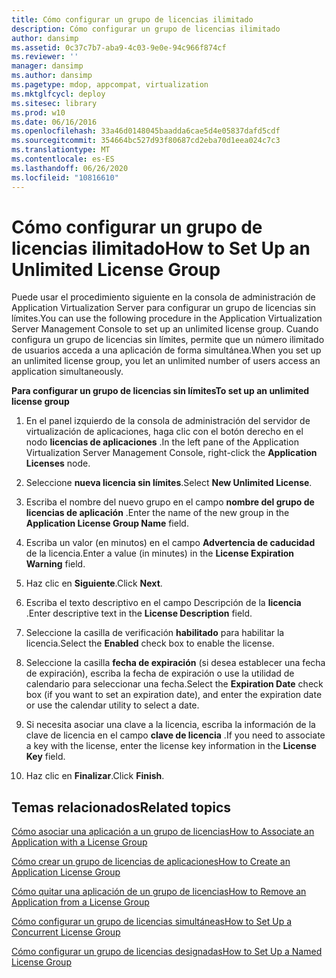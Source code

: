 ```yaml
---
title: Cómo configurar un grupo de licencias ilimitado
description: Cómo configurar un grupo de licencias ilimitado
author: dansimp
ms.assetid: 0c37c7b7-aba9-4c03-9e0e-94c966f874cf
ms.reviewer: ''
manager: dansimp
ms.author: dansimp
ms.pagetype: mdop, appcompat, virtualization
ms.mktglfcycl: deploy
ms.sitesec: library
ms.prod: w10
ms.date: 06/16/2016
ms.openlocfilehash: 33a46d0148045baadda6cae5d4e05837dafd5cdf
ms.sourcegitcommit: 354664bc527d93f80687cd2eba70d1eea024c7c3
ms.translationtype: MT
ms.contentlocale: es-ES
ms.lasthandoff: 06/26/2020
ms.locfileid: "10816610"
---
```

# <span data-ttu-id="ab7cc-103">Cómo configurar un grupo de licencias ilimitado</span><span class="sxs-lookup"><span data-stu-id="ab7cc-103">How to Set Up an Unlimited License Group</span></span>


<span data-ttu-id="ab7cc-104">Puede usar el procedimiento siguiente en la consola de administración de Application Virtualization Server para configurar un grupo de licencias sin límites.</span><span class="sxs-lookup"><span data-stu-id="ab7cc-104">You can use the following procedure in the Application Virtualization Server Management Console to set up an unlimited license group.</span></span> <span data-ttu-id="ab7cc-105">Cuando configura un grupo de licencias sin límites, permite que un número ilimitado de usuarios acceda a una aplicación de forma simultánea.</span><span class="sxs-lookup"><span data-stu-id="ab7cc-105">When you set up an unlimited license group, you let an unlimited number of users access an application simultaneously.</span></span>

**<span data-ttu-id="ab7cc-106">Para configurar un grupo de licencias sin límites</span><span class="sxs-lookup"><span data-stu-id="ab7cc-106">To set up an unlimited license group</span></span>**

1.  <span data-ttu-id="ab7cc-107">En el panel izquierdo de la consola de administración del servidor de virtualización de aplicaciones, haga clic con el botón derecho en el nodo **licencias de aplicaciones** .</span><span class="sxs-lookup"><span data-stu-id="ab7cc-107">In the left pane of the Application Virtualization Server Management Console, right-click the **Application Licenses** node.</span></span>

2.  <span data-ttu-id="ab7cc-108">Seleccione **nueva licencia sin límites**.</span><span class="sxs-lookup"><span data-stu-id="ab7cc-108">Select **New Unlimited License**.</span></span>

3.  <span data-ttu-id="ab7cc-109">Escriba el nombre del nuevo grupo en el campo **nombre del grupo de licencias de aplicación** .</span><span class="sxs-lookup"><span data-stu-id="ab7cc-109">Enter the name of the new group in the **Application License Group Name** field.</span></span>

4.  <span data-ttu-id="ab7cc-110">Escriba un valor (en minutos) en el campo **Advertencia de caducidad** de la licencia.</span><span class="sxs-lookup"><span data-stu-id="ab7cc-110">Enter a value (in minutes) in the **License Expiration Warning** field.</span></span>

5.  <span data-ttu-id="ab7cc-111">Haz clic en **Siguiente**.</span><span class="sxs-lookup"><span data-stu-id="ab7cc-111">Click **Next**.</span></span>

6.  <span data-ttu-id="ab7cc-112">Escriba el texto descriptivo en el campo Descripción de la **licencia** .</span><span class="sxs-lookup"><span data-stu-id="ab7cc-112">Enter descriptive text in the **License Description** field.</span></span>

7.  <span data-ttu-id="ab7cc-113">Seleccione la casilla de verificación **habilitado** para habilitar la licencia.</span><span class="sxs-lookup"><span data-stu-id="ab7cc-113">Select the **Enabled** check box to enable the license.</span></span>

8.  <span data-ttu-id="ab7cc-114">Seleccione la casilla **fecha de expiración** (si desea establecer una fecha de expiración), escriba la fecha de expiración o use la utilidad de calendario para seleccionar una fecha.</span><span class="sxs-lookup"><span data-stu-id="ab7cc-114">Select the **Expiration Date** check box (if you want to set an expiration date), and enter the expiration date or use the calendar utility to select a date.</span></span>

9.  <span data-ttu-id="ab7cc-115">Si necesita asociar una clave a la licencia, escriba la información de la clave de licencia en el campo **clave de licencia** .</span><span class="sxs-lookup"><span data-stu-id="ab7cc-115">If you need to associate a key with the license, enter the license key information in the **License Key** field.</span></span>

10. <span data-ttu-id="ab7cc-116">Haz clic en **Finalizar**.</span><span class="sxs-lookup"><span data-stu-id="ab7cc-116">Click **Finish**.</span></span>

## <span data-ttu-id="ab7cc-117">Temas relacionados</span><span class="sxs-lookup"><span data-stu-id="ab7cc-117">Related topics</span></span>


[<span data-ttu-id="ab7cc-118">Cómo asociar una aplicación a un grupo de licencias</span><span class="sxs-lookup"><span data-stu-id="ab7cc-118">How to Associate an Application with a License Group</span></span>](how-to-associate-an-application-with-a-license-group.md)

[<span data-ttu-id="ab7cc-119">Cómo crear un grupo de licencias de aplicaciones</span><span class="sxs-lookup"><span data-stu-id="ab7cc-119">How to Create an Application License Group</span></span>](how-to-create-an-application-license-group.md)

[<span data-ttu-id="ab7cc-120">Cómo quitar una aplicación de un grupo de licencias</span><span class="sxs-lookup"><span data-stu-id="ab7cc-120">How to Remove an Application from a License Group</span></span>](how-to-remove-an-application-from-a-license-group.md)

[<span data-ttu-id="ab7cc-121">Cómo configurar un grupo de licencias simultáneas</span><span class="sxs-lookup"><span data-stu-id="ab7cc-121">How to Set Up a Concurrent License Group</span></span>](how-to-set-up-a-concurrent-license-group.md)

[<span data-ttu-id="ab7cc-122">Cómo configurar un grupo de licencias designadas</span><span class="sxs-lookup"><span data-stu-id="ab7cc-122">How to Set Up a Named License Group</span></span>](how-to-set-up-a-named-license-group.md)

 

 





